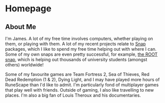 # Homepage

## About Me

I'm James. A lot of my free time involves computers, whether playing on them, or playing with them.
A lot of my recent projects relate to [Snap](https://snapcraft.io) packages, which I like to spend my free time helping out with where I can.
Some of my own snaps are even pretty successful, for example, [the ROOT snap](https://root.cern/blog/snap-announcement/), which is helping out thousands of university students (amongst others) worldwide!

Some of my favourite games are Team Fortress 2, Sea of Thieves, Red Dead Redemption (1 & 2), Dying Light, and I may have played more hours of RuneScape than I'd like to admit.
I'm particularly fond of multiplayer games that play well with friends.
Outside of gaming, I also like travelling to new places.
I'm also a big fan of Louis Theroux and his documentaries.